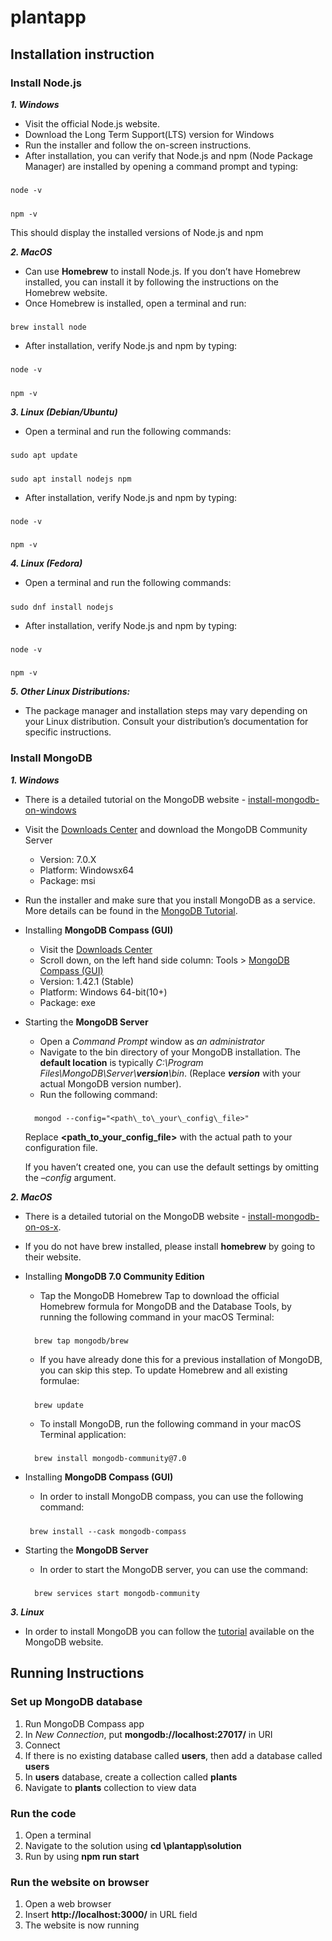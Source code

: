# plantapp
## Installation instruction
### Install Node.js
***1. Windows***
- Visit the official Node.js website.
- Download the Long Term Support(LTS) version for Windows
- Run the installer and follow the on-screen instructions.
- After installation, you can verify that Node.js and npm (Node Package Manager) are installed by opening a command prompt and typing:

#####
    node -v
#####
    npm -v

This should display the installed versions of Node.js and npm

***2. MacOS***
- Can use **Homebrew** to install Node.js. If you don’t have Homebrew installed, you can
install it by following the instructions on the Homebrew website.
- Once Homebrew is installed, open a terminal and run:
#####
    brew install node
- After installation, verify Node.js and npm by typing:
#####
    node -v
#####
    npm -v

***3. Linux (Debian/Ubuntu)***
- Open a terminal and run the following commands:
#####
    sudo apt update
#####
    sudo apt install nodejs npm
- After installation, verify Node.js and npm by typing:
#####
    node -v
#####
    npm -v

***4. Linux (Fedora)***
- Open a terminal and run the following commands:
#####
    sudo dnf install nodejs
- After installation, verify Node.js and npm by typing:
#####
    node -v
#####
    npm -v

***5.  Other Linux Distributions:***
- The package manager and installation steps may vary depending on your Linux distribution.
Consult your distribution’s documentation for specific instructions.

### Install MongoDB
***1. Windows***
- There is a detailed tutorial on the MongoDB website - [install-mongodb-on-windows](https://www.mongodb.com/docs/manual/tutorial/install-mongodb-on-windows/)
- Visit the [Downloads Center](https://www.mongodb.com/try/download/community) and download the MongoDB Community Server
    - Version: 7.0.X
    - Platform: Windowsx64
    - Package: msi
- Run the installer and make sure that you install MongoDB as a service. More details can be found in the [MongoDB Tutorial](https://www.mongodb.com/docs/manual/tutorial/install-mongodb-on-windows/).

-  Installing **MongoDB Compass (GUI)**
    - Visit the [Downloads Center](https://www.mongodb.com/try/download/community)
    - Scroll down, on the left hand side column: Tools > [MongoDB Compass (GUI)](https://www.mongodb.com/try/download/compass)
    - Version: 1.42.1 (Stable)
    - Platform: Windows 64-bit(10+)
    - Package: exe
- Starting the **MongoDB Server**
    - Open a *Command Prompt* window as *an administrator*
    - Navigate to the bin directory of your MongoDB installation. The **default location** is typically *C:\Program Files\MongoDB\Server\\**version**\bin*. (Replace ***version*** with your actual MongoDB version number).
    - Run the following command:
    #####
        mongod --config="<path\_to\_your\_config\_file>"

    Replace **<path_to_your_config_file>** with the actual path to your configuration file. 
    
    If you haven’t created one, you can use the default settings by omitting the *–config* argument.

***2. MacOS***
- There is a detailed tutorial on the MongoDB website - [install-mongodb-on-os-x](https://www.mongodb.com/docs/manual/tutorial/install-mongodb-on-os-x/).
- If you do not have brew installed, please install
**homebrew** by going to their website.

- Installing **MongoDB 7.0 Community Edition**
    - Tap the MongoDB Homebrew Tap to download the official Homebrew formula for MongoDB and the Database Tools, by running the following command in your macOS Terminal: 
    #####
        brew tap mongodb/brew

    - If you have already done this for a previous installation of MongoDB, you can skip this step. To update Homebrew and all existing formulae: 
    #####
        brew update
    - To install MongoDB, run the following command in your macOS Terminal application: 
    #####
        brew install mongodb-community@7.0

-  Installing **MongoDB Compass (GUI)**
    - In order to install MongoDB compass, you can use the following command: 
    #####
        brew install --cask mongodb-compass

- Starting the **MongoDB Server**
    - In order to start the MongoDB server, you can use the command: 
    #####
        brew services start mongodb-community

***3. Linux***
- In order to install MongoDB you can follow the [tutorial](https://www.mongodb.com/docs/manual/administration/install-on-linux/) available on the MongoDB website.

## Running Instructions
### Set up MongoDB database
1. Run MongoDB Compass app
2. In *New Connection*, put **mongodb://localhost:27017/** in URI
3. Connect
4. If there is no existing database called **users**, then add a database called **users**
5. In **users** database, create a collection called **plants**
6. Navigate to **plants** collection to view data

### Run the code
1. Open a terminal
2. Navigate to the solution using **cd \plantapp\solution**
3. Run by using **npm run start**

### Run the website on browser
1. Open a web browser
2. Insert **http://localhost:3000/** in URL field
3. The website is now running
